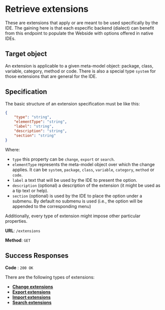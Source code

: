 # Retrieve extensions

These are extensions that apply or are meant to be used specifically by the IDE. The gaining here is that each especific backend (dialect) can benefit from this endpoint to populate the Webside with options offered in native IDEs.

## Target object

An extension is applicable to a given meta-model object: package, class, variable, category, method or code. There is also a special type `system` for those extensions that are general for the IDE.

## Specification

The basic structure of an extension specification must be like this:

```json
{
	"type": "string",
	"elementType": "string",
	"label": "string",
	"description": "string",
	"section": "string"
}
```

Where:

-   `type` this property can be `change`, `export` or `search`.
-   `elementType` represents the meta-model object over which the change applies. It can be `system`, `package`, `class`, `variable`, `category`, `method` or `code`.
-   `label` a text that will be used by the IDE to present the option.
-   `description` (optional) a description of the extension (it might be used as a tip text or help).
-   `section` (optional) is used by the IDE to place the option under a submenu. By default no submenu is used (i.e., the option will be appended to the corresponding menu)

Additionally, every type of extension might impose other particular properties.

**URL**: `/extensions`

**Method**: `GET`

## Success Responses

**Code** : `200 OK`

There are the following types of extensions:

-   [**Change extensions**](changes.md)
-   [**Export extensions**](exports.md)
-   [**Import extensions**](imports.md)
-   [**Search extensions**](searches.md)

